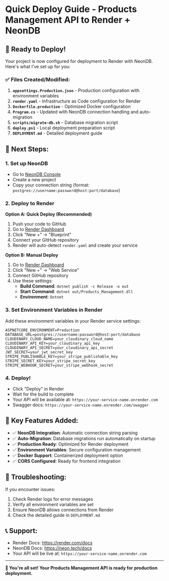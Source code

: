 # Quick Deploy Guide - Products Management API to Render + NeonDB

## 🚀 Ready to Deploy!

Your project is now configured for deployment to Render with NeonDB. Here's what I've set up for you:

### ✅ Files Created/Modified:

1. **`appsettings.Production.json`** - Production configuration with environment variables
2. **`render.yaml`** - Infrastructure as Code configuration for Render
3. **`Dockerfile.production`** - Optimized Docker configuration
4. **`Program.cs`** - Updated with NeonDB connection handling and auto-migration
5. **`scripts/migrate-db.sh`** - Database migration script
6. **`deploy.ps1`** - Local deployment preparation script
7. **`DEPLOYMENT.md`** - Detailed deployment guide

## 🎯 Next Steps:

### 1. Set up NeonDB
- Go to [NeonDB Console](https://console.neon.tech/)
- Create a new project
- Copy your connection string (format: `postgres://username:password@host:port/database`)

### 2. Deploy to Render
**Option A: Quick Deploy (Recommended)**
1. Push your code to GitHub
2. Go to [Render Dashboard](https://dashboard.render.com/)
3. Click "New +" → "Blueprint"
4. Connect your GitHub repository
5. Render will auto-detect `render.yaml` and create your service

**Option B: Manual Deploy**
1. Go to [Render Dashboard](https://dashboard.render.com/)
2. Click "New +" → "Web Service"
3. Connect GitHub repository
4. Use these settings:
   - **Build Command**: `dotnet publish -c Release -o out`
   - **Start Command**: `dotnet out/Products_Management.dll`
   - **Environment**: `Dotnet`

### 3. Set Environment Variables in Render
Add these environment variables in your Render service settings:

```
ASPNETCORE_ENVIRONMENT=Production
DATABASE_URL=postgres://username:password@host:port/database
CLOUDINARY_CLOUD_NAME=your_cloudinary_cloud_name
CLOUDINARY_API_KEY=your_cloudinary_api_key
CLOUDINARY_API_SECRET=your_cloudinary_api_secret
JWT_SECRET=your_jwt_secret_key
STRIPE_PUBLISHABLE_KEY=your_stripe_publishable_key
STRIPE_SECRET_KEY=your_stripe_secret_key
STRIPE_WEBHOOK_SECRET=your_stripe_webhook_secret
```

### 4. Deploy!
- Click "Deploy" in Render
- Wait for the build to complete
- Your API will be available at: `https://your-service-name.onrender.com`
- Swagger docs: `https://your-service-name.onrender.com/swagger`

## 🔧 Key Features Added:

- ✅ **NeonDB Integration**: Automatic connection string parsing
- ✅ **Auto-Migration**: Database migrations run automatically on startup
- ✅ **Production Ready**: Optimized for Render deployment
- ✅ **Environment Variables**: Secure configuration management
- ✅ **Docker Support**: Containerized deployment option
- ✅ **CORS Configured**: Ready for frontend integration

## 🐛 Troubleshooting:

If you encounter issues:
1. Check Render logs for error messages
2. Verify all environment variables are set
3. Ensure NeonDB allows connections from Render
4. Check the detailed guide in `DEPLOYMENT.md`

## 📞 Support:

- Render Docs: https://render.com/docs
- NeonDB Docs: https://neon.tech/docs
- Your API will be live at: `https://your-service-name.onrender.com`

---

**🎉 You're all set! Your Products Management API is ready for production deployment.**
